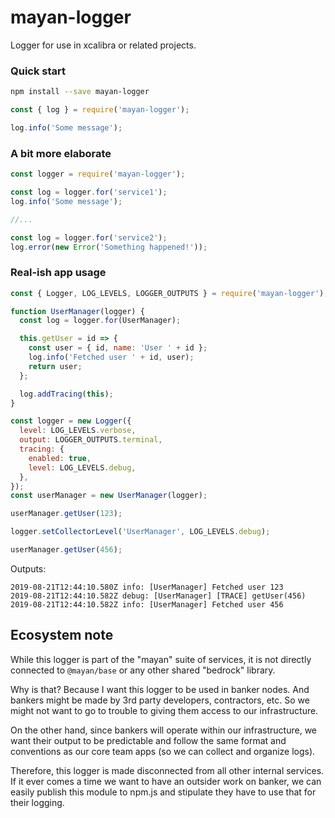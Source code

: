 # mayan-logger

Logger for use in xcalibra or related projects.

### Quick start

```bash
npm install --save mayan-logger
```

```javascript
const { log } = require('mayan-logger');

log.info('Some message');
```

### A bit more elaborate

```javascript
const logger = require('mayan-logger');

const log = logger.for('service1');
log.info('Some message');

//...

const log = logger.for('service2');
log.error(new Error('Something happened!'));
```

### Real-ish app usage

```javascript
const { Logger, LOG_LEVELS, LOGGER_OUTPUTS } = require('mayan-logger');

function UserManager(logger) {
  const log = logger.for(UserManager);

  this.getUser = id => {
    const user = { id, name: 'User ' + id };
    log.info('Fetched user ' + id, user);
    return user;
  };

  log.addTracing(this);
}

const logger = new Logger({
  level: LOG_LEVELS.verbose,
  output: LOGGER_OUTPUTS.terminal,
  tracing: {
    enabled: true,
    level: LOG_LEVELS.debug,
  },
});
const userManager = new UserManager(logger);

userManager.getUser(123);

logger.setCollectorLevel('UserManager', LOG_LEVELS.debug);

userManager.getUser(456);
```

Outputs:

```
2019-08-21T12:44:10.580Z info: [UserManager] Fetched user 123
2019-08-21T12:44:10.582Z debug: [UserManager] [TRACE] getUser(456)
2019-08-21T12:44:10.582Z info: [UserManager] Fetched user 456
```

## Ecosystem note

While this logger is part of the "mayan" suite of services, it is not directly connected to `@mayan/base` or any other shared "bedrock" library.

Why is that? Because I want this logger to be used in banker nodes. And bankers might be made by 3rd party developers, contractors, etc. So we might not want to go to trouble to giving them access to our infrastructure.

On the other hand, since bankers will operate within our infrastructure, we want their output to be predictable and follow the same format and conventions as our core team apps (so we can collect and organize logs).

Therefore, this logger is made disconnected from all other internal services. If it ever comes a time we want to have an outsider work on banker, we can easily publish this module to npm.js and stipulate they have to use that for their logging.
 